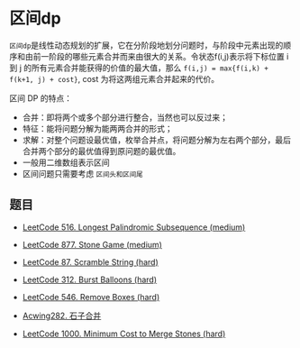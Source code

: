 # 区间dp

`区间dp`是线性动态规划的扩展，它在分阶段地划分问题时，与阶段中元素出现的顺序和由前一阶段的哪些元素合并而来由很大的关系。令状态f(i,j)表示将下标位置 i 到 j 的所有元素合并能获得的价值的最大值，那么 `f(i,j) = max{f(i,k) + f(k+1, j) + cost}`, cost 为将这两组元素合并起来的代价。

区间 DP 的特点：

- 合并：即将两个或多个部分进行整合，当然也可以反过来；
- 特征：能将问题分解为能两两合并的形式；
- 求解：对整个问题设最优值，枚举合并点，将问题分解为左右两个部分，最后合并两个部分的最优值得到原问题的最优值。
- 一般用二维数组表示区间
- 区间问题只需要考虑 `区间头和区间尾`

## 题目

- [LeetCode 516. Longest Palindromic Subsequence (medium)](./problems/501-600/516.longest-palindromic-subsequence.md)

- [LeetCode 877. Stone Game (medium)](./problems/801-900/877.stone-game.md)

- [LeetCode 87. Scramble String (hard)](./problems/1-100/87.scramble-string.md)

- [LeetCode 312. Burst Balloons (hard)](./problems/301-400/312.burst-balloons.md)

- [LeetCode 546. Remove Boxes (hard)](./problems/501-600/546.remove-boxes.md)

- [Acwing282. 石子合并](https://www.acwing.com/problem/content/description/284/)

- [LeetCode 1000. Minimum Cost to Merge Stones (hard)](./problems/901-1000/1000.minimum-cost-to-merge-stones.md)


